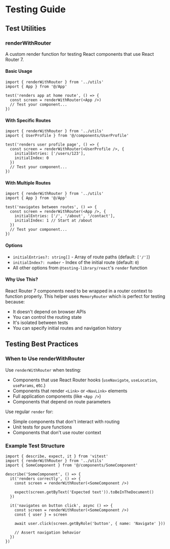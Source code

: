 # Testing Guide

## Test Utilities

### renderWithRouter

A custom render function for testing React components that use React Router 7.

#### Basic Usage

```tsx
import { renderWithRouter } from '../utils'
import { App } from '@/App'

test('renders app at home route', () => {
  const screen = renderWithRouter(<App />)
  // Test your component...
})
```

#### With Specific Routes

```tsx
import { renderWithRouter } from '../utils'
import { UserProfile } from '@/components/UserProfile'

test('renders user profile page', () => {
  const screen = renderWithRouter(<UserProfile />, {
    initialEntries: ['/users/123'],
    initialIndex: 0
  })
  // Test your component...
})
```

#### With Multiple Routes

```tsx
import { renderWithRouter } from '../utils'
import { App } from '@/App'

test('navigates between routes', () => {
  const screen = renderWithRouter(<App />, {
    initialEntries: ['/', '/about', '/contact'],
    initialIndex: 1 // Start at /about
  })
  // Test your component...
})
```

#### Options

- `initialEntries?: string[]` - Array of route paths (default: `['/']`)
- `initialIndex?: number` - Index of the initial route (default: `0`)
- All other options from `@testing-library/react`'s `render` function

#### Why Use This?

React Router 7 components need to be wrapped in a router context to function properly. This helper uses `MemoryRouter` which is perfect for testing because:

- It doesn't depend on browser APIs
- You can control the routing state
- It's isolated between tests
- You can specify initial routes and navigation history

## Testing Best Practices

### When to Use renderWithRouter

Use `renderWithRouter` when testing:
- Components that use React Router hooks (`useNavigate`, `useLocation`, `useParams`, etc.)
- Components that render `<Link>` or `<NavLink>` elements
- Full application components (like `<App />`)
- Components that depend on route parameters

Use regular `render` for:
- Simple components that don't interact with routing
- Unit tests for pure functions
- Components that don't use router context

### Example Test Structure

```tsx
import { describe, expect, it } from 'vitest'
import { renderWithRouter } from '../utils'
import { SomeComponent } from '@/components/SomeComponent'

describe('SomeComponent', () => {
  it('renders correctly', () => {
    const screen = renderWithRouter(<SomeComponent />)
    
    expect(screen.getByText('Expected text')).toBeInTheDocument()
  })
  
  it('navigates on button click', async () => {
    const screen = renderWithRouter(<SomeComponent />)
    const { user } = screen
    
    await user.click(screen.getByRole('button', { name: 'Navigate' }))
    
    // Assert navigation behavior
  })
}) 
